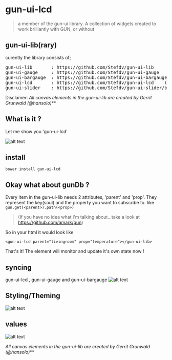 gun-ui-lcd
==========
> a member of the gun-ui library.
> A collection of widgets created to work brilliantly with GUN, or without


## gun-ui-lib(rary)
curently the library consists of;
<pre>
gun-ui-lib       : https://github.com/Stefdv/gun-ui-lib                                 CORE
gun-ui-gauge     : https://github.com/Stefdv/gun-ui-gauge                               DATA-VIZ   
gun-ui-bargauge  : https://github.com/Stefdv/gun-ui-bargauge                            DATA-VIZ   
gun-ui-lcd       : https://github.com/Stefdv/gun-ui-lcd    ( you`re already here )      DATA-VIZ   
gun-ui-slider    : https://github.com/Stefdv/gun-ui-slider/blob/master/README.md        INPUT / DATA-VIZ
</pre>
Disclamer:
_All canvas elements in the gun-ui-lib are created by Gerrit Grunwald (@hansolo)_**

## What is it ?
Let me show you 
'gun-ui-lcd'

![alt text](https://cloud.githubusercontent.com/assets/890650/19285672/2d0dbfb0-8ffb-11e6-8b56-ef9025ce5045.jpg)
## install 
```
bower install gun-ui-lcd
```
## Okay what about gunDb ?
Every item in the gun-ui-lib needs 2 attributes, 'parent'  and 'prop'. They represent the key(soul) and the property you want to subscribe to.
like `gun.get(<parent>).path(<prop>)` 
> (If you have no idea what i'm talking about...take a look at 
> https://github.com/amark/gun)

So in your html it would look like 
```
<gun-ui-lcd parent="livingroom" prop="temperature"></gun-ui-lib>
```
That's it!  The element will monitor and update it's own state now !

## syncing 
gun-ui-lcd , gun-ui-gauge and gun-ui-bargauge
![alt text](https://cloud.githubusercontent.com/assets/890650/19337265/e26abdcc-9113-11e6-9fea-e5d8a66bff31.gif)

## Styling/Theming
![alt text](https://cloud.githubusercontent.com/assets/890650/19287504/3ffbd312-9002-11e6-826d-aa547f37bef6.png)

## values
![alt text](https://cloud.githubusercontent.com/assets/890650/19287458/192c4726-9002-11e6-84b7-a58985a2688e.png)

_All canvas elements in the gun-ui-lib are created by Gerrit Grunwald (@hansolo)_**
